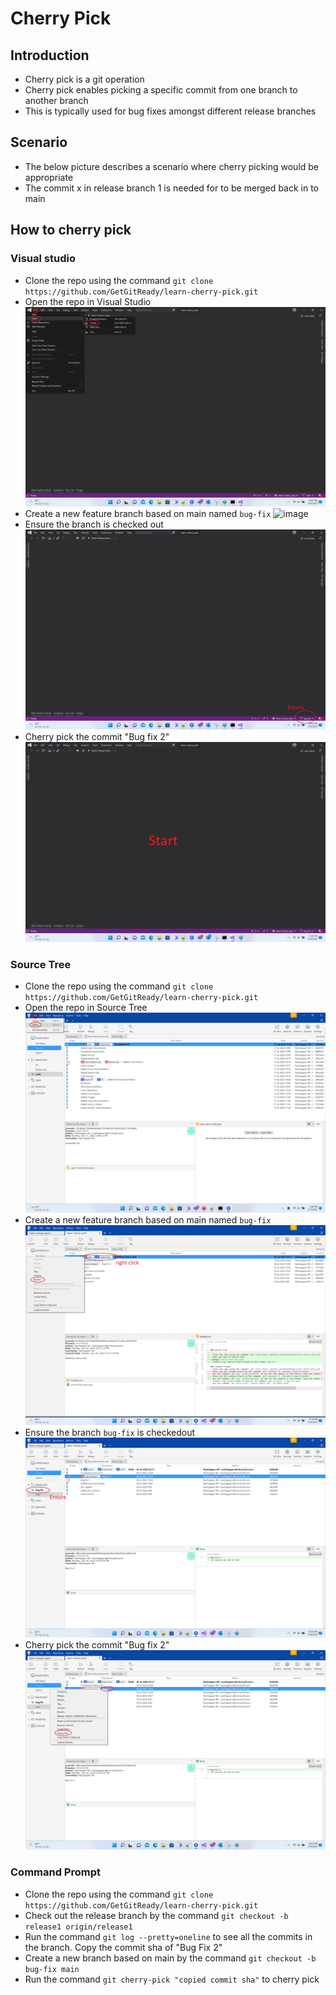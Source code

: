 # Cherry Pick

## Introduction
- Cherry pick is a git operation
- Cherry pick enables picking a specific commit from one branch to another branch
- This is typically used for bug fixes amongst different release branches

## Scenario
- The below picture describes a scenario where cherry picking would be appropriate
- The commit x in release branch 1 is needed for to be merged back in to main

## How to cherry pick

### Visual studio
- Clone the repo using the command `git clone https://github.com/GetGitReady/learn-cherry-pick.git`
- Open the repo in Visual Studio
![image](vs-open-folder.png)
- Create a new feature branch based on main named `bug-fix`
![image](visual-studio-create-branch.png)
- Ensure the branch is checked out
![image](visual-studio-ensure-branch-checked-out.png)
- Cherry pick the commit "Bug fix 2"
![image](vs-cherry-pick.gif)

### Source Tree
- Clone the repo using the command `git clone https://github.com/GetGitReady/learn-cherry-pick.git`
- Open the repo in Source Tree
![image](source-tree-open.png)
- Create a new feature branch based on main named `bug-fix`
![image](source-tree-create-branch.gif)
- Ensure the branch `bug-fix` is checkedout
![image](source-tree-ensure-branch.png)
- Cherry pick the commit "Bug fix 2"
![image](source-tree-cherry-pick.png)

### Command Prompt
- Clone the repo using the command `git clone https://github.com/GetGitReady/learn-cherry-pick.git`
- Check out the release branch by the command `git checkout -b  release1 origin/release1`
- Run the command `git log --pretty=oneline` to see all the commits in the branch. Copy the commit sha of "Bug Fix 2"
- Create a new branch based on main by the command `git checkout -b bug-fix main` 
- Run the command `git cherry-pick "copied commit sha"` to cherry pick
